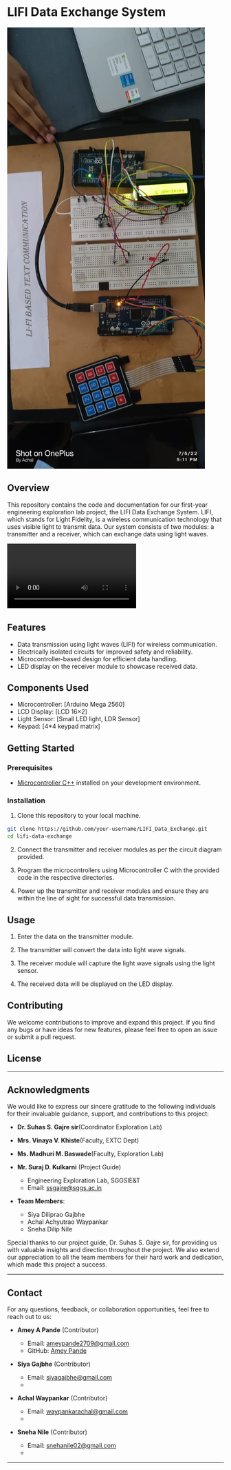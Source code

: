 # LIFI Data Exchange System

![LIFI Data Exchange System](./lifimodule.jpg)

## Overview

This repository contains the code and documentation for our first-year engineering exploration lab project, the LIFI Data Exchange System. LIFI, which stands for Light Fidelity, is a wireless communication technology that uses visible light to transmit data. Our system consists of two modules: a transmitter and a receiver, which can exchange data using light waves.

![LIFI System Diagram](./lifimodule.mp4)

## Features

- Data transmission using light waves (LIFI) for wireless communication.
- Electrically isolated circuits for improved safety and reliability.
- Microcontroller-based design for efficient data handling.
- LED display on the receiver module to showcase received data.

## Components Used

- Microcontroller: [Arduino Mega 2560]
- LCD Display: [LCD 16×2]
- Light Sensor: [Small LED light, LDR Sensor]
- Keypad: [4*4 keypad matrix]

## Getting Started

### Prerequisites

- [Microcontroller C++]( https://www.arduino.cc/en/software) installed on your development environment.

### Installation

1. Clone this repository to your local machine.

```bash
git clone https://github.com/your-username/LIFI_Data_Exchange.git
cd lifi-data-exchange
```

2. Connect the transmitter and receiver modules as per the circuit diagram provided.

3. Program the microcontrollers using Microcontroller C with the provided code in the respective directories.

4. Power up the transmitter and receiver modules and ensure they are within the line of sight for successful data transmission.

## Usage

1. Enter the data on the transmitter module.

2. The transmitter will convert the data into light wave signals.

3. The receiver module will capture the light wave signals using the light sensor.

4. The received data will be displayed on the LED display.

## Contributing

We welcome contributions to improve and expand this project. If you find any bugs or have ideas for new features, please feel free to open an issue or submit a pull request.

## License
---

## Acknowledgments

We would like to express our sincere gratitude to the following individuals for their invaluable guidance, support, and contributions to this project:

- **Dr. Suhas S. Gajre sir**(Coordinator Exploration Lab)
- **Mrs. Vinaya V. Khiste**(Faculty, EXTC Dept)
- **Ms. Madhuri M. Baswade**(Faculty, Exploration Lab)
- **Mr. Suraj D. Kulkarni** (Project Guide)
  - Engineering Exploration Lab, SGGSIE&T
  - Email: ssgajre@sggs.ac.in

- **Team Members**:
  - Siya Diliprao Gajbhe
  - Achal Achyutrao Waypankar
  - Sneha Dilip Nile

Special thanks to our project guide, Dr. Suhas S. Gajre sir, for providing us with valuable insights and direction throughout the project. We also extend our appreciation to all the team members for their hard work and dedication, which made this project a success.

---
## Contact

For any questions, feedback, or collaboration opportunities, feel free to reach out to us:

- **Amey A Pande** (Contributor)
  - Email: ameypande2709@gmail.com
  - GitHub: [Amey Pande](https://github.com/RuAmey27)

- **Siya Gajbhe** (Contributor)
  - Email: siyagajbhe@gmail.com
  -

- **Achal Waypankar** (Contributor)
  - Email: waypankarachal@gmail.com
  -
- **Sneha Nile** (Contributor)
  - Email: snehanile02@gmail.com
  -
---
